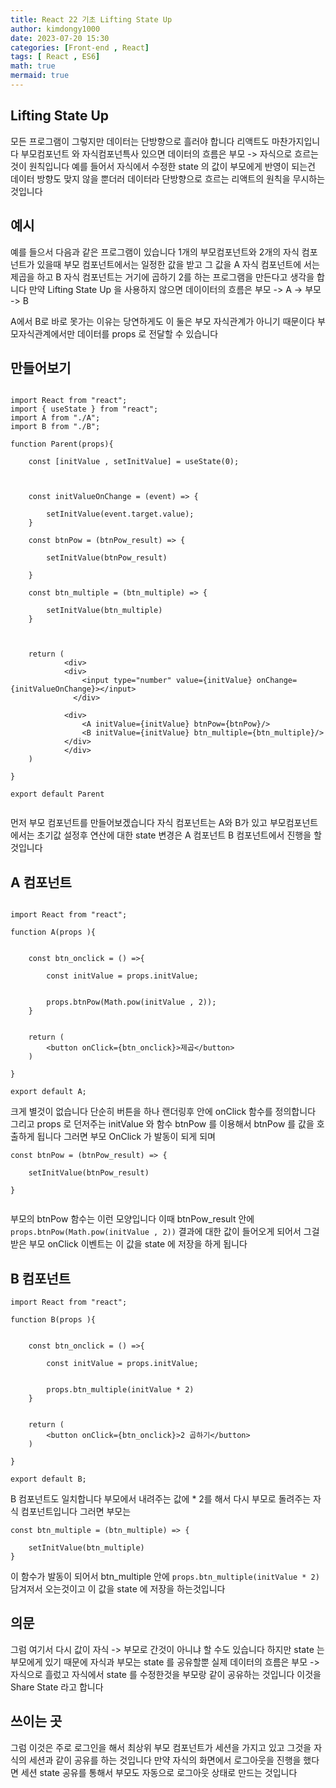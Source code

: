 ```yaml
---
title: React 22 기초 Lifting State Up
author: kimdongy1000
date: 2023-07-20 15:30
categories: [Front-end , React]
tags: [ React , ES6]
math: true
mermaid: true
---
```


## Lifting State Up
모든 프로그램이 그렇지만 데이터는 단방향으로 흘러야 합니다 리액트도 마찬가지입니다 부모컴포넌트 와 자식컴포넌특사 있으면 데이터의 흐름은 부모 -> 자식으로 흐르는것이 원칙입니다 
예를 들어서 자식에서 수정한 state 의 값이 부모에게 반영이 되는건 데이터 방향도 맞지 않을 뿐더러 데이터라 단방향으로 흐르는 리액트의 원칙을 무시하는 것입니다 

## 예시 
예를 들으서 다음과 같은 프로그램이 있습니다 1개의 부모컴포넌트와 2개의 자식 컴포넌트가 있을때 부모 컴포넌트에서는 일정한 값을 받고 그 값을 A 자식 컴포넌트에 서는 제곱을 하고 B 자식 컴포넌트는 거기에 곱하기 2를 하는 프로그램을 만든다고 생각을 합니다 만약 Lifting State Up 을 사용하지 않으면 데이이터의 흐름은 부모 -> A -> 부모 -> B 

A에서 B로 바로 못가는 이유는 당연하게도 이 둘은 부모 자식관계가 아니기 때문이다 부모자식관계에서만 데이터를 props 로 전달할 수 있습니다 

## 만들어보기
```

import React from "react";
import { useState } from "react";
import A from "./A";
import B from "./B";

function Parent(props){

    const [initValue , setInitValue] = useState(0);

    

    const initValueOnChange = (event) => {

        setInitValue(event.target.value);
    }

    const btnPow = (btnPow_result) => {

        setInitValue(btnPow_result)
        
    }

    const btn_multiple = (btn_multiple) => {

        setInitValue(btn_multiple)
    }



    return (
            <div>
            <div>
                <input type="number" value={initValue} onChange={initValueOnChange}></input>
              </div>

            <div>
                <A initValue={initValue} btnPow={btnPow}/>
                <B initValue={initValue} btn_multiple={btn_multiple}/>
            </div>
            </div>
    )

}

export default Parent


```

먼저 부모 컴포넌트를 만들어보겠습니다 자식 컴포넌트는 A와 B가 있고 부모컴포넌트에서는 초기값 설정후 연산에 대한 state 변경은 A 컴포넌트 B 컴포넌트에서 진행을 할것입니다 

## A 컴포넌트 

```

import React from "react";

function A(props ){

    
    const btn_onclick = () =>{

        const initValue = props.initValue;
        

        props.btnPow(Math.pow(initValue , 2));
    }


    return (
        <button onClick={btn_onclick}>제곱</button>
    )

}

export default A;

```
크게 별것이 없습니다 단순히 버튼을 하나 랜더링후 안에 onClick 함수를 정의합니다 그리고 props 로 던저주는 initValue 와 함수 btnPow 를 이용해서 btnPow 를 값을 호출하게 됩니다 
그러면 부모 OnClick 가 발동이 되게 되며 


```
const btnPow = (btnPow_result) => {

    setInitValue(btnPow_result)
    
}


```

부모의 btnPow 함수는 이런 모양입니다 이때 btnPow_result  안에 `props.btnPow(Math.pow(initValue , 2))` 결과에 대한 값이 들어오게 되어서 그걸 받은 부모 onClick 이벤트는 
이 값을 state 에 저장을 하게 됩니다 

## B 컴포넌트 
```
import React from "react";

function B(props ){

    
    const btn_onclick = () =>{

        const initValue = props.initValue;
        

        props.btn_multiple(initValue * 2)
    }


    return (
        <button onClick={btn_onclick}>2 곱하기</button>
    )

}

export default B;

```
B 컴포넌트도 일치합니다 부모에서 내려주는 값에 * 2를 해서 다시 부모로 돌려주는 자식 컴포넌트입니다 그러면 부모는 

```
const btn_multiple = (btn_multiple) => {

    setInitValue(btn_multiple)
}

```
이 함수가 발동이 되어서 btn_multiple 안에 `props.btn_multiple(initValue * 2)` 담겨저서 오는것이고 이 값을 state 에 저장을 하는것입니다 

## 의문
그럼 여기서 다시 값이 자식 -> 부모로 간것이 아니냐 할 수도 있습니다 하지만 state 는 부모에게 있기 때문에 자식과 부모는 state 를 공유할뿐 실제 데이터의 흐름은 부모 -> 자식으로 흘렀고 자식에서 state 를 수정한것을 부모랑 같이 공유하는 것입니다 이것을 Share State 라고 합니다 

## 쓰이는 곳
그럼 이것은 주로 로그인을 해서 최상위 부모 컴포넌트가 세션을 가지고 있고 그것을 자식의 세션과 같이 공유를 하는 것입니다 만약 자식의 화면에서 로그아웃을 진행을 했다면 
세션 state 공유를 통해서 부모도 자동으로 로그아웃 상태로 만드는 것입니다 
